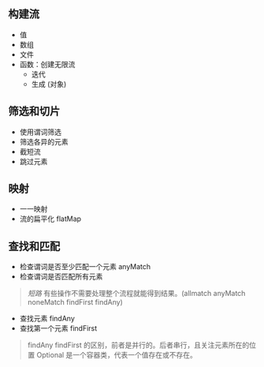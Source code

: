 ## 构建流
* 值
* 数组
* 文件
* 函数：创建无限流
   * 迭代
   * 生成 (对象)

## 筛选和切片
* 使用谓词筛选
* 筛选各异的元素
* 截短流
* 跳过元素

## 映射
* 一一映射
* 流的扁平化 flatMap

## 查找和匹配
* 检查谓词是否至少匹配一个元素 anyMatch
* 检查谓词是否匹配所有元素
> *短路* 有些操作不需要处理整个流程就能得到结果。(allmatch anyMatch noneMatch findFirst findAny)

* 查找元素 findAny
* 查找第一个元素 findFirst
> findAny findFirst 的区别，前者是并行的。后者串行，且关注元素所在的位置
> Optional<T> 是一个容器类，代表一个值存在或不存在。